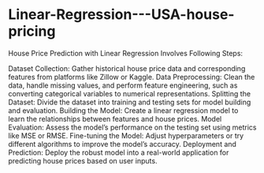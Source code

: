# Linear-Regression---USA-house-pricing

House Price Prediction with Linear Regression Involves Following Steps:

Dataset Collection: Gather historical house price data and corresponding features from platforms like Zillow or Kaggle.
Data Preprocessing: Clean the data, handle missing values, and perform feature engineering, such as converting categorical variables to numerical representations.
Splitting the Dataset: Divide the dataset into training and testing sets for model building and evaluation.
Building the Model: Create a linear regression model to learn the relationships between features and house prices.
Model Evaluation: Assess the model’s performance on the testing set using metrics like MSE or RMSE.
Fine-tuning the Model: Adjust hyperparameters or try different algorithms to improve the model’s accuracy.
Deployment and Prediction: Deploy the robust model into a real-world application for predicting house prices based on user inputs.
